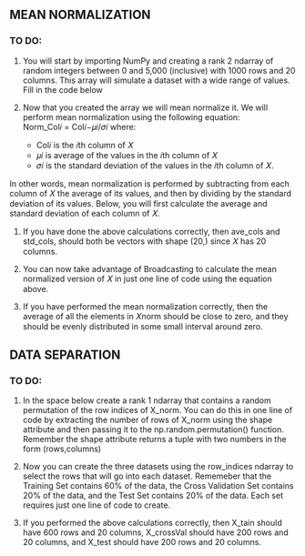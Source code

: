 ## MEAN NORMALIZATION
### TO DO:
1. You will start by importing NumPy and creating a rank 2 ndarray of random integers between 0 and 5,000 (inclusive) with 1000 rows and 20 columns. This array will simulate a dataset with a wide range of values. Fill in the code below
   
2. Now that you created the array we will mean normalize it. We will perform mean normalization using the following equation:            
Norm_Col𝑖 = Col𝑖−𝜇𝑖/𝜎𝑖
where:  
   * Col𝑖 is the 𝑖th column of  𝑋
   * 𝜇𝑖 is average of the values in the  𝑖th column of  𝑋 
   * 𝜎𝑖 is the standard deviation of the values in the  𝑖th column of 𝑋.
 
In other words, mean normalization is performed by subtracting from each column of  𝑋 the average of its values, and then by dividing by the standard deviation of its values. Below, you will first calculate the average and standard deviation of each column of  𝑋.

1. If you have done the above calculations correctly, then ave_cols and std_cols, should both be vectors with shape (20,) since  𝑋 has 20 columns.
   
2. You can now take advantage of Broadcasting to calculate the mean normalized version of  𝑋 in just one line of code using the equation above.
   
3. If you have performed the mean normalization correctly, then the average of all the elements in  𝑋norm should be close to zero, and they should be evenly distributed in some small interval around zero. 

## DATA SEPARATION
### TO DO:
1. In the space below create a rank 1 ndarray that contains a random permutation of the row indices of X_norm. You can do this in one line of code by extracting the number of rows of X_norm using the shape attribute and then passing it to the np.random.permutation() function. Remember the shape attribute returns a tuple with two numbers in the form (rows,columns)
   
2. Now you can create the three datasets using the row_indices ndarray to select the rows that will go into each dataset. Rememeber that the Training Set contains 60% of the data, the Cross Validation Set contains 20% of the data, and the Test Set contains 20% of the data. Each set requires just one line of code to create. 
   
3. If you performed the above calculations correctly, then X_tain should have 600 rows and 20 columns, X_crossVal should have 200 rows and 20 columns, and X_test should have 200 rows and 20 columns.